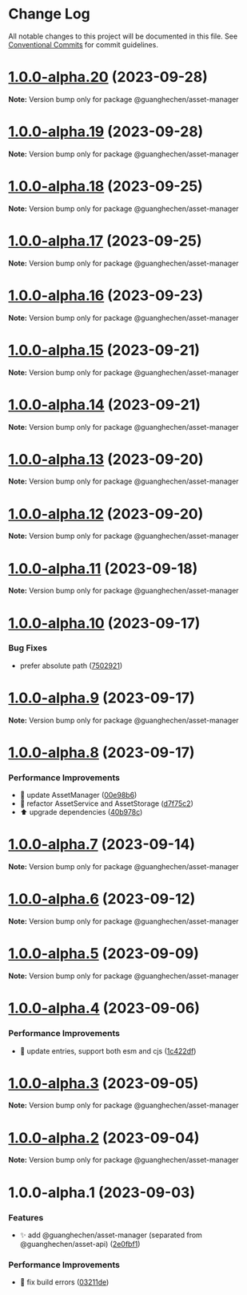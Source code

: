# Change Log

All notable changes to this project will be documented in this file.
See [Conventional Commits](https://conventionalcommits.org) for commit guidelines.

# [1.0.0-alpha.20](https://github.com/guanghechen/asset/compare/@guanghechen/asset-manager@1.0.0-alpha.19...@guanghechen/asset-manager@1.0.0-alpha.20) (2023-09-28)

**Note:** Version bump only for package @guanghechen/asset-manager





# [1.0.0-alpha.19](https://github.com/guanghechen/asset/compare/@guanghechen/asset-manager@1.0.0-alpha.18...@guanghechen/asset-manager@1.0.0-alpha.19) (2023-09-28)

**Note:** Version bump only for package @guanghechen/asset-manager





# [1.0.0-alpha.18](https://github.com/guanghechen/asset/compare/@guanghechen/asset-manager@1.0.0-alpha.17...@guanghechen/asset-manager@1.0.0-alpha.18) (2023-09-25)

**Note:** Version bump only for package @guanghechen/asset-manager





# [1.0.0-alpha.17](https://github.com/guanghechen/asset/compare/@guanghechen/asset-manager@1.0.0-alpha.16...@guanghechen/asset-manager@1.0.0-alpha.17) (2023-09-25)

**Note:** Version bump only for package @guanghechen/asset-manager





# [1.0.0-alpha.16](https://github.com/guanghechen/asset/compare/@guanghechen/asset-manager@1.0.0-alpha.15...@guanghechen/asset-manager@1.0.0-alpha.16) (2023-09-23)

**Note:** Version bump only for package @guanghechen/asset-manager





# [1.0.0-alpha.15](https://github.com/guanghechen/asset/compare/@guanghechen/asset-manager@1.0.0-alpha.14...@guanghechen/asset-manager@1.0.0-alpha.15) (2023-09-21)

**Note:** Version bump only for package @guanghechen/asset-manager





# [1.0.0-alpha.14](https://github.com/guanghechen/asset/compare/@guanghechen/asset-manager@1.0.0-alpha.13...@guanghechen/asset-manager@1.0.0-alpha.14) (2023-09-21)

**Note:** Version bump only for package @guanghechen/asset-manager





# [1.0.0-alpha.13](https://github.com/guanghechen/asset/compare/@guanghechen/asset-manager@1.0.0-alpha.12...@guanghechen/asset-manager@1.0.0-alpha.13) (2023-09-20)

**Note:** Version bump only for package @guanghechen/asset-manager





# [1.0.0-alpha.12](https://github.com/guanghechen/asset/compare/@guanghechen/asset-manager@1.0.0-alpha.11...@guanghechen/asset-manager@1.0.0-alpha.12) (2023-09-20)

**Note:** Version bump only for package @guanghechen/asset-manager





# [1.0.0-alpha.11](https://github.com/guanghechen/asset/compare/@guanghechen/asset-manager@1.0.0-alpha.10...@guanghechen/asset-manager@1.0.0-alpha.11) (2023-09-18)

**Note:** Version bump only for package @guanghechen/asset-manager





# [1.0.0-alpha.10](https://github.com/guanghechen/asset/compare/@guanghechen/asset-manager@1.0.0-alpha.9...@guanghechen/asset-manager@1.0.0-alpha.10) (2023-09-17)


### Bug Fixes

* prefer absolute path ([7502921](https://github.com/guanghechen/asset/commit/7502921b005a0bb8ae80788d2ca6a5aad6a63e7e))





# [1.0.0-alpha.9](https://github.com/guanghechen/asset/compare/@guanghechen/asset-manager@1.0.0-alpha.8...@guanghechen/asset-manager@1.0.0-alpha.9) (2023-09-17)

**Note:** Version bump only for package @guanghechen/asset-manager





# [1.0.0-alpha.8](https://github.com/guanghechen/asset/compare/@guanghechen/asset-manager@1.0.0-alpha.7...@guanghechen/asset-manager@1.0.0-alpha.8) (2023-09-17)


### Performance Improvements

* :art:  update AssetManager ([00e98b6](https://github.com/guanghechen/asset/commit/00e98b63d3e32869606c58d0c89140f0eabe6ec9))
* :art: refactor AssetService and AssetStorage ([d7f75c2](https://github.com/guanghechen/asset/commit/d7f75c21411a3b61cfd0ee008b01876292ec591d))
* ⬆️ upgrade dependencies ([40b978c](https://github.com/guanghechen/asset/commit/40b978c33285507b66b39be29924868b9bbf11b7))





# [1.0.0-alpha.7](https://github.com/guanghechen/asset/compare/@guanghechen/asset-manager@1.0.0-alpha.6...@guanghechen/asset-manager@1.0.0-alpha.7) (2023-09-14)

**Note:** Version bump only for package @guanghechen/asset-manager





# [1.0.0-alpha.6](https://github.com/guanghechen/asset/compare/@guanghechen/asset-manager@1.0.0-alpha.5...@guanghechen/asset-manager@1.0.0-alpha.6) (2023-09-12)

**Note:** Version bump only for package @guanghechen/asset-manager





# [1.0.0-alpha.5](https://github.com/guanghechen/asset/compare/@guanghechen/asset-manager@1.0.0-alpha.4...@guanghechen/asset-manager@1.0.0-alpha.5) (2023-09-09)

**Note:** Version bump only for package @guanghechen/asset-manager





# [1.0.0-alpha.4](https://github.com/guanghechen/asset/compare/@guanghechen/asset-manager@1.0.0-alpha.3...@guanghechen/asset-manager@1.0.0-alpha.4) (2023-09-06)


### Performance Improvements

* 🔧 update entries, support both esm and cjs ([1c422df](https://github.com/guanghechen/asset/commit/1c422df615d11c2f0a3adbba913b2652c802dd2f))





# [1.0.0-alpha.3](https://github.com/guanghechen/asset/compare/@guanghechen/asset-manager@1.0.0-alpha.2...@guanghechen/asset-manager@1.0.0-alpha.3) (2023-09-05)

**Note:** Version bump only for package @guanghechen/asset-manager





# [1.0.0-alpha.2](https://github.com/guanghechen/asset/compare/@guanghechen/asset-manager@1.0.0-alpha.1...@guanghechen/asset-manager@1.0.0-alpha.2) (2023-09-04)

**Note:** Version bump only for package @guanghechen/asset-manager





# 1.0.0-alpha.1 (2023-09-03)


### Features

* ✨ add @guanghechen/asset-manager (separated from @guanghechen/asset-api) ([2e0fbf1](https://github.com/guanghechen/asset/commit/2e0fbf1788c838979590ca2ca7409a467763fc9d))


### Performance Improvements

* 🔧 fix build errors ([03211de](https://github.com/guanghechen/asset/commit/03211deb4046e082943706283588dc821253e875))
